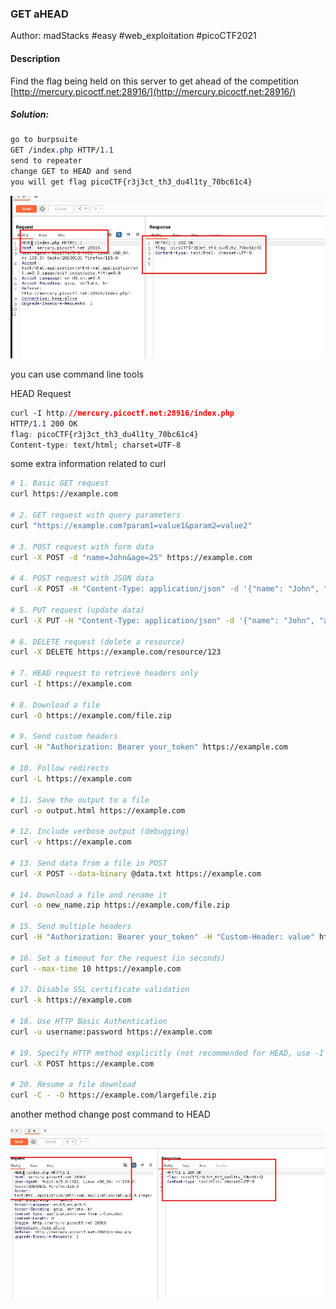 ### GET aHEAD

Author: madStacks
#easy #web_exploitation #picoCTF2021 
#### Description

Find the flag being held on this server to get ahead of the competition [http://mercury.picoctf.net:28916/](http://mercury.picoctf.net:28916/)

##### Solution:
```css
go to burpsuite 
GET /index.php HTTP/1.1
send to repeater
change GET to HEAD and send
you will get flag picoCTF{r3j3ct_th3_du4l1ty_70bc61c4}
```

![](GET_aHEAD/gettohead.jpg)

you can use command line tools

HEAD Request

```css
curl -I http://mercury.picoctf.net:28916/index.php
HTTP/1.1 200 OK
flag: picoCTF{r3j3ct_th3_du4l1ty_70bc61c4}
Content-type: text/html; charset=UTF-8

```

some extra information related to curl
```bash
# 1. Basic GET request
curl https://example.com

# 2. GET request with query parameters
curl "https://example.com?param1=value1&param2=value2"

# 3. POST request with form data
curl -X POST -d "name=John&age=25" https://example.com

# 4. POST request with JSON data
curl -X POST -H "Content-Type: application/json" -d '{"name": "John", "age": 25}' https://example.com

# 5. PUT request (update data)
curl -X PUT -H "Content-Type: application/json" -d '{"name": "John", "age": 30}' https://example.com

# 6. DELETE request (delete a resource)
curl -X DELETE https://example.com/resource/123

# 7. HEAD request to retrieve headers only
curl -I https://example.com

# 8. Download a file
curl -O https://example.com/file.zip

# 9. Send custom headers
curl -H "Authorization: Bearer your_token" https://example.com

# 10. Follow redirects
curl -L https://example.com

# 11. Save the output to a file
curl -o output.html https://example.com

# 12. Include verbose output (debugging)
curl -v https://example.com

# 13. Send data from a file in POST
curl -X POST --data-binary @data.txt https://example.com

# 14. Download a file and rename it
curl -o new_name.zip https://example.com/file.zip

# 15. Send multiple headers
curl -H "Authorization: Bearer your_token" -H "Custom-Header: value" https://example.com

# 16. Set a timeout for the request (in seconds)
curl --max-time 10 https://example.com

# 17. Disable SSL certificate validation
curl -k https://example.com

# 18. Use HTTP Basic Authentication
curl -u username:password https://example.com

# 19. Specify HTTP method explicitly (not recommended for HEAD, use -I for that)
curl -X POST https://example.com

# 20. Resume a file download
curl -C - -O https://example.com/largefile.zip

```

another method
change post command to HEAD

![](GET_aHEAD/posttohead.jpg)